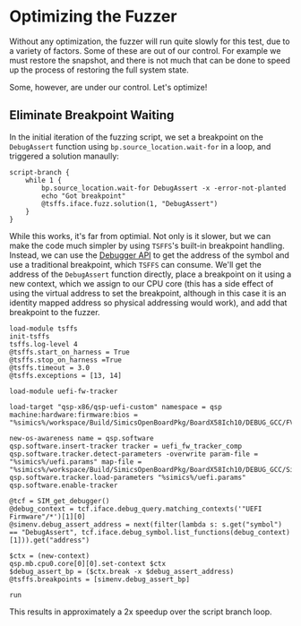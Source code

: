 # Optimizing the Fuzzer

Without any optimization, the fuzzer will run quite slowly for this test, due to a
variety of factors. Some of these are out of our control. For example we must restore
the snapshot, and there is not much that can be done to speed up the process of
restoring the full system state.

Some, however, are under our control. Let's optimize!

## Eliminate Breakpoint Waiting

In the initial iteration of the fuzzing script, we set a breakpoint on the `DebugAssert`
function using `bp.source_location.wait-for` in a loop, and triggered a solution
manaully:

```simics
script-branch {
    while 1 {
        bp.source_location.wait-for DebugAssert -x -error-not-planted
        echo "Got breakpoint"
        @tsffs.iface.fuzz.solution(1, "DebugAssert")
    }
}
```

While this works, it's far from optimial. Not only is it slower, but we can make the
code much simpler by using `TSFFS`'s built-in breakpoint handling. Instead, we can use
the [Debugger
API](https://intel.github.io/tsffs/simics/analyzer-user-guide/debugger-api.html#examples)
to get the address of the symbol and use a traditional breakpoint, which `TSFFS` can
consume. We'll get the address of the `DebugAssert` function directly, place a
breakpoint on it using a new context, which we assign to our CPU core (this has a side
effect of using the virtual address to set the breakpoint, although in this case it is
an identity mapped address so physical addressing would work), and add that breakpoint
to the fuzzer.

```simics
load-module tsffs
init-tsffs
tsffs.log-level 4
@tsffs.start_on_harness = True
@tsffs.stop_on_harness =True
@tsffs.timeout = 3.0
@tsffs.exceptions = [13, 14]

load-module uefi-fw-tracker

load-target "qsp-x86/qsp-uefi-custom" namespace = qsp machine:hardware:firmware:bios = "%simics%/workspace/Build/SimicsOpenBoardPkg/BoardX58Ich10/DEBUG_GCC/FV/BOARDX58ICH10.fd"

new-os-awareness name = qsp.software
qsp.software.insert-tracker tracker = uefi_fw_tracker_comp
qsp.software.tracker.detect-parameters -overwrite param-file = "%simics%/uefi.params" map-file = "%simics%/workspace/Build/SimicsOpenBoardPkg/BoardX58Ich10/DEBUG_GCC/SimicsX58.map"
qsp.software.tracker.load-parameters "%simics%/uefi.params"
qsp.software.enable-tracker

@tcf = SIM_get_debugger()
@debug_context = tcf.iface.debug_query.matching_contexts('"UEFI Firmware"/*')[1][0]
@simenv.debug_assert_address = next(filter(lambda s: s.get("symbol") == "DebugAssert", tcf.iface.debug_symbol.list_functions(debug_context)[1])).get("address")

$ctx = (new-context)
qsp.mb.cpu0.core[0][0].set-context $ctx
$debug_assert_bp = ($ctx.break -x $debug_assert_address)
@tsffs.breakpoints = [simenv.debug_assert_bp]

run
```

This results in approximately a 2x speedup over the script branch loop.
